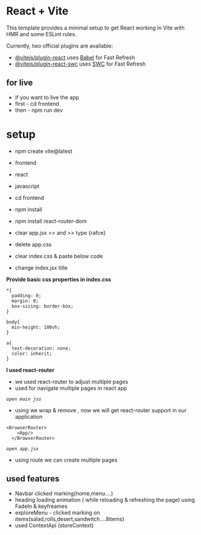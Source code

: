# React + Vite

This template provides a minimal setup to get React working in Vite with HMR and some ESLint rules.

Currently, two official plugins are available:

- [@vitejs/plugin-react](https://github.com/vitejs/vite-plugin-react/blob/main/packages/plugin-react/README.md) uses [Babel](https://babeljs.io/) for Fast Refresh
- [@vitejs/plugin-react-swc](https://github.com/vitejs/vite-plugin-react-swc) uses [SWC](https://swc.rs/) for Fast Refresh

## for live
- if you want to live the app 
- first - cd frontend
- then - npm run dev

# setup

- npm create vite@latest
- frontend
- react
- javascript

- cd frontend
- npm install

- npm install react-router-dom

- clear app.jsx >> and >> type {rafce}
- delete app.css
- clear index.css & paste below code
- change index.jsx title


**Provide basic css properties in index.css**
```
*{
  padding: 0;
  margin: 0;
  box-sizing: border-box;
}

body{
  min-height: 100vh;
}

a{
  text-decoration: none;
  color: inherit;
}
```



**I used react-router**
- we used react-router to adjust multiple pages
- used for navigate multiple pages in react app

*`open main jss`*
- using <browserRouter> we wrap <App/> & remove <strictMode> , now we will get react-router support in our application
```
<BrowserRouter>
    <App/>
  </BrowserRouter>
```

*`open app.jsx`*
- using route we can create multiple pages



## used features
- Navbar clicked marking(home,menu....)
- heading loading animation ( while reloading & refreshing the page) using FadeIn & keyfreames
- exploreMenu - clicked marking on items(salad,rolls,desert,sandwitch....8items)
- used ContextApi (storeContext)

